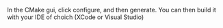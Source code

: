 In the CMake gui, click configure, and then generate. You can then build it with your IDE of choich (XCode or Visual Studio)

